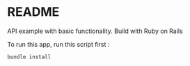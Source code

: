 # README

API example with basic functionality. Build with Ruby on Rails

To run this app, run this script first :

```bundle install```
